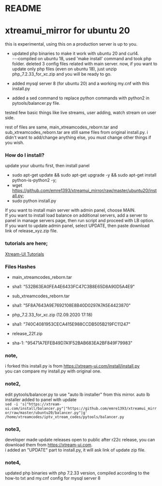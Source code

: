 # README #
# xtreamui_mirror for ubuntu 20

this is experimental, using this on a production server is up to you.

* updated php binaries to make it work with ubuntu 20 and curl4.  
---compiled on ubuntu 18, used 'make install' command and took php folder. deleted 3 config files related with main server.
now, if you want to update only php files (even on ubuntu 18), just unzip php_7.2.33_for_xc.zip and you will be ready to go.  

* added mysql server 8 (for ubuntu 20) and a working my.cnf with this install.py  
* added a sed command to replace python commands with python2 in pytools/balancer.py file.  

tested few basic things like live streams, user adding, watch stream on user side.  

rest of files are same, main_xtreamcodes_reborn.tar and sub_xtreamcodes_reborn.tar are still same files from original install.py. i didn't want to add/change anything else, you must change other things if you wish.  


### How do I install? ###

update your ubuntu first, then install panel  
  
* sudo apt-get update && sudo apt-get upgrade -y && sudo apt-get install python-is-python2 -y;  
* wget https://github.com/emre1393/xtreamui_mirror/raw/master/ubuntu20/install.py; 
* sudo python install.py  
  
If you want to install main server with admin panel, choose MAIN.  
If you want to install load balance on additional servers, add a server to panel in manage servers page, then run script and proceed with LB option.  
If you want to update admin panel, select UPDATE, then paste download link of release_xyz.zip file.  

### tutorials are here; ###

[Xtream-UI Tutorials](https://www.youtube.com/playlist?list=PLJB51brdC_w7dTDxi1MPqiuk3JH5U2ekn "Xtream-UI Tutorials")


### Files Hashes ###
* main_xtreamcodes_reborn.tar
* sha1: "532B63EA0FEA4E6433FC47C3B8E65D8A90D5A4E9"

* sub_xtreamcodes_reborn.tar
* sha1: "5F8A7643A9E7692108E8B40D0297A7A5E4423870"  

* php_7.2.33_for_xc.zip (12.09.2020 17:18)  
* sha1: "740C4081953CECA415E988CCDB505B219FC11247"

* release_22f.zip
* sha-1: "95471A7EFEB49D7A1F52BAB683EA2BF849F79983"

### note,
i forked this install.py is from https://xtream-ui.com/install/install.py  
you can compare my install.py with original one.

### note2,
edit pytools/balancer.py to use "auto lb installer" from this mirror. auto lb installer added to panel with update    
`sed -i 's|"https://xtream-ui.com/install/balancer.py"|"https://github.com/emre1393/xtreamui_mirror/raw/master/ubuntu20/balancer.py"|g' /home/xtreamcodes/iptv_xtream_codes/pytools/balancer.py`  

### note3,  
developer made update releases open to public after r22c release, you can download them from https://xtream-ui.com.  
i added an "UPDATE" part to install.py, it will ask link of update zip file.  

### note4,  
updated php binaries with php 7.2.33 version, compiled according to the how-to txt and my.cnf config for mysql server 8